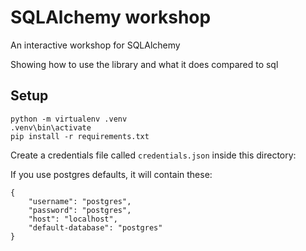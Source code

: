 # SQLAlchemy workshop

An interactive workshop for SQLAlchemy

Showing how to use the library and what it does compared to sql

## Setup

```
python -m virtualenv .venv
.venv\bin\activate
pip install -r requirements.txt
```

Create a credentials file called `credentials.json` inside this directory:

If you use postgres defaults, it will contain these:
```
{
    "username": "postgres",
    "password": "postgres",
    "host": "localhost",
    "default-database": "postgres"
}
```